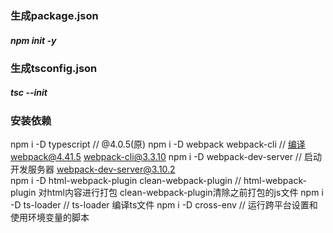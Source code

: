 ### 生成package.json
##### npm init -y

### 生成tsconfig.json
##### tsc --init

### 安装依赖

npm i -D typescript  // @4.0.5(原)
npm i -D webpack webpack-cli  // 编译webpack@4.41.5  webpack-cli@3.3.10
npm i -D webpack-dev-server  // 启动开发服务器  webpack-dev-server@3.10.2  
npm i -D html-webpack-plugin clean-webpack-plugin   // html-webpack-plugin 对html内容进行打包   clean-webpack-plugin清除之前打包的js文件
npm i -D ts-loader   // ts-loader 编译ts文件
npm i -D cross-env   // 运行跨平台设置和使用环境变量的脚本

